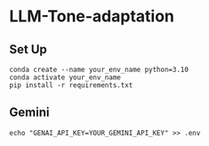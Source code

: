 # LLM-Tone-adaptation

## Set Up
```
conda create --name your_env_name python=3.10
conda activate your_env_name
pip install -r requirements.txt
```

## Gemini

```
echo "GENAI_API_KEY=YOUR_GEMINI_API_KEY" >> .env
```